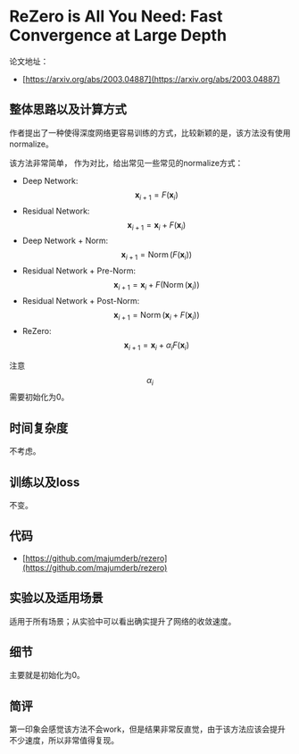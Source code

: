 # ReZero is All You Need: Fast Convergence at Large Depth

论文地址：

- [https://arxiv.org/abs/2003.04887](https://arxiv.org/abs/2003.04887)



## 整体思路以及计算方式

作者提出了一种使得深度网络更容易训练的方式，比较新颖的是，该方法没有使用normalize。

该方法非常简单， 作为对比，给出常见一些常见的normalize方式：

- Deep Network: $$\mathbf {x}_{i+1}=F\left(\mathbf {x}_{i}\right)$$
- Residual Network: $$\mathbf {x}_{i+1}=\mathbf {x}_{i}+F\left(\mathbf {x}_{i}\right)$$
- Deep Network + Norm: $$\mathbf {x}_{i+1}=\operatorname{Norm}\left(F\left(\mathbf {x}_{i}\right)\right)$$
- Residual Network + Pre-Norm: $$\mathbf {x}_{i+1}=\mathbf {x}_{i}+F\left(\operatorname{Norm}\left(\mathbf {x}_{i}\right)\right)$$
- Residual Network + Post-Norm: $$\mathbf {x}_{i+1}=\operatorname{Norm}\left(\mathbf {x}_{i}+F\left(\mathbf {x}_{i}\right)\right)$$
- ReZero: $$\mathbf {x}_{i+1}=\mathbf {x}_{i}+\alpha_{i} F\left(\mathbf {x}_{i}\right)$$

注意$$\alpha_i$$需要初始化为0。



## 时间复杂度

不考虑。



## 训练以及loss

不变。



## 代码

- [https://github.com/majumderb/rezero](https://github.com/majumderb/rezero)



## 实验以及适用场景

适用于所有场景；从实验中可以看出确实提升了网络的收敛速度。



## 细节

主要就是初始化为0。



## 简评

第一印象会感觉该方法不会work，但是结果非常反直觉，由于该方法应该会提升不少速度，所以非常值得复现。